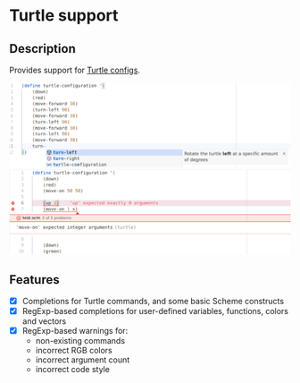 # Turtle support

## Description

Provides support for [Turtle configs][turtle].

[turtle]: https://github.com/EmilyGraceSeville7cf/tinyscheme-turtle?tab=readme-ov-file#configuration-script-commands

![screenshot](https://raw.githubusercontent.com/EmilyGraceSeville7cf/typescript-turtle-extension/main/assets/intellisence-screenshot.jpg)
![screenshot](https://raw.githubusercontent.com/EmilyGraceSeville7cf/typescript-turtle-extension/main/assets/diagnostics-screenshot.jpg)

## Features

- [x] Completions for Turtle commands, and some basic Scheme constructs
- [x] RegExp-based completions for user-defined variables, functions, colors and vectors
- [x] RegExp-based warnings for:
  - non-existing commands
  - incorrect RGB colors
  - incorrect argument count
  - incorrect code style
